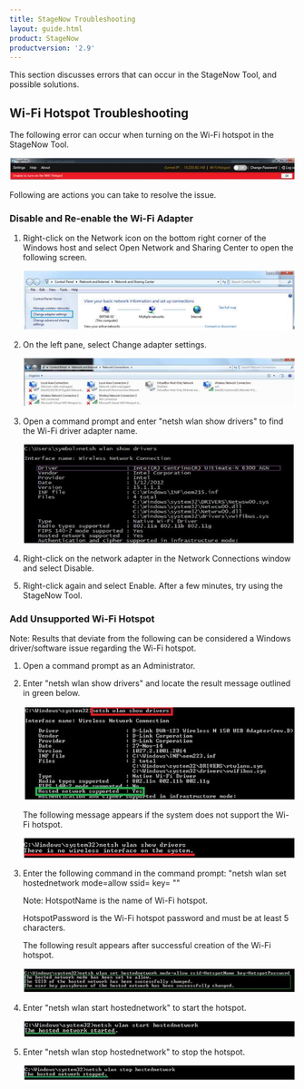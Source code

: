 ```yaml
---
title: StageNow Troubleshooting
layout: guide.html
product: StageNow
productversion: '2.9'
---
```


This section discusses errors that can occur in the StageNow Tool, and possible solutions. 

## Wi-Fi Hotspot Troubleshooting
The following error can occur when turning on the Wi-Fi hotspot in the StageNow Tool. 
 
![img](../images/TroubleWifi_Error.jpg)

Following are actions you can take to resolve the issue.

### Disable and Re-enable the Wi-Fi Adapter

1. Right-click on the Network icon on the bottom right corner of the Windows host and select Open Network and Sharing Center to open the following screen.

   ![img](../images/TroubleWifi_NWSharingCenter.jpg)

2. On the left pane, select Change adapter settings.

   ![img](../images/TroubleWifi_ChangeSettings.jpg)

3. Open a command prompt and enter "netsh wlan show drivers" to find the Wi-Fi driver adapter name.

   ![img](../images/TroubleWifi_CommandPrompt.jpg)

4. Right-click on the network adapter in the Network Connections window and select Disable. 

5. Right-click again and select Enable. After a few minutes, try using the StageNow Tool.


### Add Unsupported Wi-Fi Hotspot


   Note: Results that deviate from the following can be considered a Windows driver/software issue regarding the Wi-Fi hotspot. 


1. Open a command prompt as an Administrator.

2. Enter "netsh wlan show drivers" and locate the result message outlined in green below.

   ![img](../images/TroubleWifi_ShowDrivers.jpg)

   The following message appears if the system does not support the Wi-Fi hotspot.

   ![img](../images/TroubleWifi_NoHotspotMessage.jpg)

3. Enter the following command in the command prompt: 
"netsh wlan set hostednetwork mode=allow ssid=<HotspotName> key= <HotspotPassword>""

   Note: HotspotName is the name of Wi-Fi hotspot.

   HotspotPassword is the Wi-Fi hotspot password and must be at least 5 characters.

   The following result appears after successful creation of the Wi-Fi hotspot.
 
   ![img](../images/TroubleWifi_HotspotCreateMessage.jpg)

4. Enter "netsh wlan start hostednetwork" to start the hotspot. 
 
   ![img](../images/TroubleWifi_StartHotspot.jpg)

5. Enter "netsh wlan stop hostednetwork" to stop the hotspot. 
 
   ![img](../images/TroubleWifi_StopHotspot.jpg)

